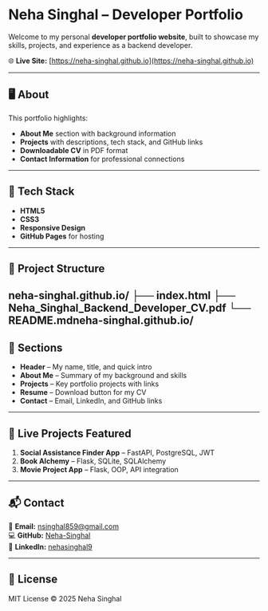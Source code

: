 # Neha Singhal – Developer Portfolio

Welcome to my personal **developer portfolio website**, built to showcase my skills, projects, and experience as a backend developer.

🌐 **Live Site:** [https://neha-singhal.github.io](https://neha-singhal.github.io)

---

## 🖥️ About
This portfolio highlights:
- **About Me** section with background information
- **Projects** with descriptions, tech stack, and GitHub links
- **Downloadable CV** in PDF format
- **Contact Information** for professional connections

---

## 🚀 Tech Stack
- **HTML5**
- **CSS3**
- **Responsive Design**
- **GitHub Pages** for hosting

---

## 📂 Project Structure
neha-singhal.github.io/
├── index.html
├── Neha_Singhal_Backend_Developer_CV.pdf
└── README.mdneha-singhal.github.io/
---

## 📸 Sections
- **Header** – My name, title, and quick intro
- **About Me** – Summary of my background and skills
- **Projects** – Key portfolio projects with links
- **Resume** – Download button for my CV
- **Contact** – Email, LinkedIn, and GitHub links

---

## 📌 Live Projects Featured
1. **Social Assistance Finder App** – FastAPI, PostgreSQL, JWT
2. **Book Alchemy** – Flask, SQLite, SQLAlchemy
3. **Movie Project App** – Flask, OOP, API integration

---

## 📬 Contact
📧 **Email:** [nsinghal859@gmail.com](mailto:nsinghal859@gmail.com)  
💻 **GitHub:** [Neha-Singhal](https://github.com/Neha-Singhal)  
🔗 **LinkedIn:** [nehasinghal9](https://www.linkedin.com/in/nehasinghal9)

---

## 📝 License
MIT License © 2025 Neha Singhal
